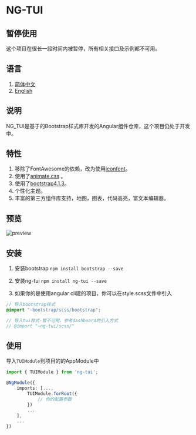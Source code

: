 # NG-TUI

## 暂停使用
这个项目在很长一段时间内被暂停，所有相关接口及示例都不可用。

## 语言
1. [简体中文](README.MD)
2. [English](README-EN.MD)

## 说明
NG_TUI是基于的Bootstrap样式库开发的Angular组件仓库，这个项目仍处于开发中。

## 特性
1. 移除了FontAwesome的依赖，改为使用[iconfont](http://www.iconfont.cn)。
2. 使用了[animate.css](https://daneden.github.io/animate.css/)  。
3. 使用了[bootstrap4.1.3](http://getbootstrap.com)。
4. 个性化主题。
5. 丰富的第三方组件库支持，地图，图表，代码高亮，富文本编辑器。

## 预览
![preview](dashboard.png)
<!-- [在线查看](https://www.cool1024.com) 账号 admin 密码 123456789 -->

## 安装
1. 安装bootstrap
`npm install bootstrap --save`

2. 安装ng-tui
`npm install ng-tui --save`

3. 如果你的是使用angular cli建的项目，你可以在style.scss文件中引入
```scss
// 导入bootstrap样式
@import "~bootstrap/scss/bootstrap";

// 导入tui样式-暂不可用，参考dashboard的引入方式
// @import "~ng-tui/scss/"
```

## 使用
导入`TUIModule`到项目的的AppModule中
```typescript
import { TUIModule } from 'ng-tui';

@NgModule({
    imports: [..., 
        TUIModule.forRoot({
            // 你的配置参数
        })
        ...
    ],
    ...
})
```
<!-- ## 相关说明
1. [可用组件列表](COMPONENT.MD) -->

